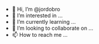 - 👋 Hi, I’m @jordobro
- 👀 I’m interested in ...
- 🌱 I’m currently learning ...
- 💞️ I’m looking to collaborate on ...
- 📫 How to reach me ...

<!---
jordobro/jordobro is a ✨ special ✨ repository because its `README.md` (this file) appears on your GitHub profile.
You can click the Preview link to take a look at your changes.
--->
